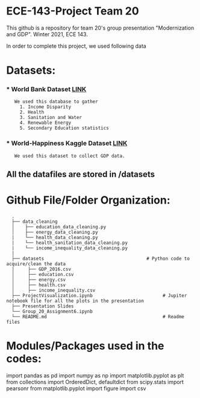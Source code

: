 # ECE-143-Project Team 20
This github is a repository for team 20's group presentation "Modernization and GDP". Winter 2021, ECE 143. 

In order to complete this project, we used following data
# Datasets: 

### * World Bank Dataset [LINK](https://data.worldbank.org/)
       We used this database to gather 
         1. Income Disparity
         2. Health
         3. Sanitation and Water
         4. Renewable Energy
         5. Secondary Education statistics

### * World-Happiness Kaggle Dataset [LINK](https://www.kaggle.com/unsdsn/world-happiness)
       We used this dataset to collect GDP data. 


## All the datafiles are stored in /datasets

# Github File/Folder Organization:
      .
      ├── data_cleaning                                            
      │    ├── education_data_cleaning.py                                  
      │    ├── energy_data_cleaning.py                               
      |    └── health_data_cleaning.py      
      |    └── health_sanitation_data_cleaning.py   
      |    └── income_inequality_data_cleaning.py   
      |
      ├── datasets                                      # Python code to acquire/clean the data 
      │     ├── GDP_2016.csv
      │     ├── education.csv
      │     ├── energy.csv
      │     ├── health.csv
      │     ├── income_inequality.csv
      ├── ProjectVisualization.ipynb                          # Jupiter notebook file for all the plots in the presentation
      ├── Presentation Slides       
      └── Group_20_Assignment6.ipynb
      └── README.md                                           # Readme files

#### 
# Modules/Packages used in the codes:
import pandas as pd
import numpy as np
import matplotlib.pyplot as plt
from collections import OrderedDict, defaultdict
from scipy.stats import pearsonr
from matplotlib.pyplot import figure
import csv
      

